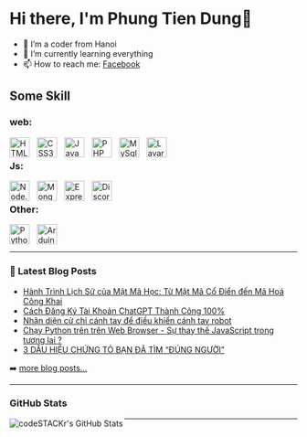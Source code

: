 # Hi there, I'm Phung Tien Dung👋 

- 🍁 I’m a coder from Hanoi
- 🌱 I’m currently learning everything
- 📫 How to reach me: [Facebook]


## Some Skill
### web:
<img align="left" alt="HTML5" width="35px" src="https://cdn.jsdelivr.net/gh/devicons/devicon/icons/html5/html5-original.svg" style="padding-right:10px;" />
<img align="left" alt="CSS3" width="35px" src="https://cdn.jsdelivr.net/gh/devicons/devicon/icons/css3/css3-original.svg" style="padding-right:10px;" />
<img align="left" alt="JavaScript" width="35px" src="https://cdn.jsdelivr.net/gh/devicons/devicon/icons/javascript/javascript-original.svg" style="padding-right:10px;" />
<img align="left" alt="PHP" width="35px" src="https://cdn.jsdelivr.net/gh/devicons/devicon/icons/php/php-original.svg" style="padding-right:10px;" />
<img align="left" alt="MySql" width="35px" src="https://cdn.jsdelivr.net/gh/devicons/devicon/icons/mysql/mysql-original-wordmark.svg" style="padding-right:10px;" />
<img align="left" alt="Lavarel" width="35px" src="https://cdn.jsdelivr.net/gh/devicons/devicon/icons/laravel/laravel-plain.svg" style="padding-right:10px;" />
<br>

### Js:
<img align="left" alt="Node.js" width="35px" src="https://cdn.jsdelivr.net/gh/devicons/devicon/icons/nodejs/nodejs-original.svg" style="padding-right:10px;" />
<img align="left" alt="MongoDB" width="35px" src="https://cdn.jsdelivr.net/gh/devicons/devicon/icons/mongodb/mongodb-original.svg" style="padding-right:10px;" />
<img align="left" alt="Express" width="35px" src="https://cdn.jsdelivr.net/gh/devicons/devicon/icons/express/express-original.svg" style="padding-right:10px;" />
<img align="left" alt="DiscordJs" width="35px" src="https://cdn.jsdelivr.net/gh/devicons/devicon/icons/discordjs/discordjs-original.svg" style="padding-right:10px;" />
<br>

### Other:
<img align="left" alt="Python" width="35px" src="https://cdn.jsdelivr.net/gh/devicons/devicon/icons/python/python-original.svg" style="padding-right:10px;" />
<img align="left" alt="Arduino" width="35px" src="https://cdn.jsdelivr.net/gh/devicons/devicon/icons/arduino/arduino-original.svg" style="padding-right:10px;" />

<br>
<br>

---

### 📕 Latest Blog Posts
<!-- BLOG-POST-LIST:START -->
- [Hành Trình Lịch Sử của Mật Mã Học: Từ Mật Mã Cổ Điển đến Mã Hoá Công Khai](http://www.dung.id.vn/2023/12/hanh-trinh-lich-su-cua-mat-ma-hoc-tu.html)
- [Cách Đăng Ký Tài Khoản ChatGPT Thành Công 100%](http://www.dung.id.vn/2023/02/cach-ang-ky-tai-khoan-chatgpt-thanh.html)
- [Nhận diện cử chỉ cánh tay để điều khiển cánh tay robot](http://www.dung.id.vn/2022/06/nhan-dien-cu-chi-canh-tay-e-ieu-khien.html)
- [Chạy Python trên trên Web Browser - Sự thay thế JavaScript trong tương lai ?](http://www.dung.id.vn/2022/05/chay-python-tren-tren-web-browser-su.html)
- [3 DẤU HIỆU CHỨNG TỎ BẠN ĐÃ TÌM “ĐÚNG NGƯỜI”](http://www.dung.id.vn/2022/05/3-dau-hieu-chung-to-ban-tim-ung-nguoi.html)
<!-- BLOG-POST-LIST:END -->
➡️ [more blog posts...](https://tidvnz.blogspot.com/)

---
 ### GitHub Stats
<img align="left" alt="codeSTACKr's GitHub Stats" src="https://github-readme-stats.vercel.app/api?username=tidvn&show_icons=true&hide_border=false&title_color=99ffcc&icon_color=FFE400&bg_color=09131B&text_color=ffffff&border_color=0c1a25" />

---
[Facebook]: https://www.facebook.com/TiDPR2.5/
[Link]: https://github.com/tidvn
